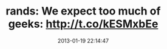 ---
date: 2013-01-19 22:14:47
link:
  source: pocket
  source_url: https://getpocket.com
  text: 'rands: We expect too much of geeks: http://t.co/kESMxbEe'
  url: http://threads2.scripting.com/2013/january/weExpectTooMuchOfGeeks
slug: rands-we-expect-too-much-of-geeks-http-t-co-kesmxbee
source: pocket
tags:
- broken-link
title: 'rands: We expect too much of geeks: http://t.co/kESMxbEe'
---